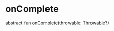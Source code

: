 # onComplete


abstract fun [onComplete](on-complete.md)(throwable: [Throwable](https://kotlinlang.org/api/latest/jvm/stdlib/kotlin/-throwable/index.html)?)
